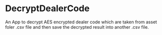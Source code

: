 # DecryptDealerCode
An App to decrypt AES encrypted dealer code which are taken from asset foler .csv file and then save the decrypted result into another .csv file.
